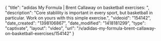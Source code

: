 {
    "title": "adidas My Formula | Brent Callaway on basketball exercises: ",
    "description": "Core stablility is important in every sport, but basketball in particular. Work on yours with this simple exercise.",
    "videoid": "154142",
    "date_created": "1398106867",
    "date_modified": "1418181299",
    "type": "captivate",
    "layout": "video",
    "url": "\/v\/adidas-my-formula-brent-callaway-on-basketball-exercises\/154142"
}